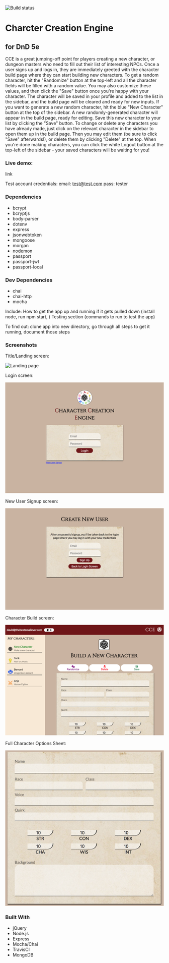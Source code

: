 ![Build status](https://travis-ci.org/DavidShaw512/Capstone-dnd-character-randomizer.svg?branch=master) 

# Charcter Creation Engine
## for DnD 5e

CCE is a great jumping-off point for players creating a new character, or dungeon masters who need to fill out their list of interesting NPCs. Once a user signs up and logs in, they are immediately greeted with the character build page where they can start building new characters. To get a random character, hit the "Randomize" button at the top-left and all the character fields will be filled with a random value. You may also customize these values, and then click the "Save" button once you're happy with your character. The character will be saved in your profile and added to the list in the sidebar, and the build page will be cleared and ready for new inputs. If you want to generate a new random character, hit the blue "New Character" button at the top of the sidebar. A new randomly-generated character will appear in the build page, ready for editing. Save this new character to your list by clicking the "Save" button. To change or delete any characters you have already made, just click on the relevant character in the sidebar to open them up in the build page. Then you may edit them (be sure to click "Save" afterwards!), or delete them by clicking "Delete" at the top. When you're done making characters, you can click the white Logout button at the top-left of the sidebar - your saved characters will be waiting for you!

### Live demo:

link

Test account credentials: 
email: test@test.com
pass: tester


### Dependencies

- bcrypt
- bcryptjs
- body-parser
- dotenv
- express
- jsonwebtoken
- mongoose
- morgan
- nodemon
- passport
- passport-jwt
- passport-local

### Dev Dependencies

- chai
- chai-http
- mocha

Include: 
How to get the app up and running if it gets pulled down (install node, run npm start, )
Testing section (commands to run to test the app)

To find out: clone app into new directory, go through all steps to get it running, document those steps

### Screenshots

Title/Landing screen:

![Landing page](......)

Login screen:

![Login page](public/img/screenshots/Login.png)

New User Signup screen:

![Signup page](public/img/screenshots/Signup.png)

Character Build screen:

![Character Build page](public/img/screenshots/Build.png)

Full Character Options Sheet:

![Character Sheet](public/img/screenshots/Sheet.png)

### Built With

- jQuery
- Node.js
- Express
- Mocha/Chai
- TravisCI
- MongoDB
